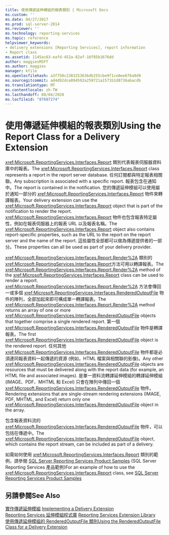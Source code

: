 ```yaml
---
title: 使用傳遞延伸模組的報表類別 | Microsoft Docs
ms.custom: ''
ms.date: 04/27/2017
ms.prod: sql-server-2014
ms.reviewer: ''
ms.technology: reporting-services
ms.topic: reference
helpviewer_keywords:
- delivery extensions [Reporting Services], report information
- Report class
ms.assetid: 1145ac63-eafd-452a-82af-16f85b1676dd
author: maggiesMSFT
ms.author: maggies
manager: kfile
ms.openlocfilehash: a3f750c2383253636db255cbe9f1ce0ee676a9d9
ms.sourcegitcommit: ad4d92dce894592a259721a1571b1d8736abacdb
ms.translationtype: MT
ms.contentlocale: zh-TW
ms.lasthandoff: 08/04/2020
ms.locfileid: "87607274"
---
```

# <a name="using-the-report-class-for-a-delivery-extension"></a><span data-ttu-id="e155c-102">使用傳遞延伸模組的報表類別</span><span class="sxs-lookup"><span data-stu-id="e155c-102">Using the Report Class for a Delivery Extension</span></span>
  <span data-ttu-id="e155c-103"><xref:Microsoft.ReportingServices.Interfaces.Report> 類別代表報表伺服器資料庫中的報表。</span><span class="sxs-lookup"><span data-stu-id="e155c-103">The <xref:Microsoft.ReportingServices.Interfaces.Report> class represents a report in the report server database.</span></span> <span data-ttu-id="e155c-104">任何訂閱都與特定報表相關聯。</span><span class="sxs-lookup"><span data-stu-id="e155c-104">Any subscription is associated with a specific report.</span></span> <span data-ttu-id="e155c-105">報表包含在通知中。</span><span class="sxs-lookup"><span data-stu-id="e155c-105">The report is contained in the notification.</span></span> <span data-ttu-id="e155c-106">您的傳遞延伸模組可以使用屬於通知一部分的 <xref:Microsoft.ReportingServices.Interfaces.Report> 物件來轉譯報表。</span><span class="sxs-lookup"><span data-stu-id="e155c-106">Your delivery extension can use the <xref:Microsoft.ReportingServices.Interfaces.Report> object that is part of the notification to render the report.</span></span> <span data-ttu-id="e155c-107"><xref:Microsoft.ReportingServices.Interfaces.Report> 物件也包含報表特定屬性，例如在報表伺服器上的報表 URL 以及報表名稱。</span><span class="sxs-lookup"><span data-stu-id="e155c-107">The <xref:Microsoft.ReportingServices.Interfaces.Report> object also contains report-specific properties, such as the URL to the report on the report server and the name of the report.</span></span> <span data-ttu-id="e155c-108">這些屬性全部都可以做為傳遞提供者的一部分。</span><span class="sxs-lookup"><span data-stu-id="e155c-108">These properties can all be used as part of your delivery provider.</span></span>  
  
 <span data-ttu-id="e155c-109"><xref:Microsoft.ReportingServices.Interfaces.Report.Render%2A> 類別的 <xref:Microsoft.ReportingServices.Interfaces.Report>方法可用以轉譯報表。</span><span class="sxs-lookup"><span data-stu-id="e155c-109">The <xref:Microsoft.ReportingServices.Interfaces.Report.Render%2A> method of the <xref:Microsoft.ReportingServices.Interfaces.Report> class can be used to render a report.</span></span> <span data-ttu-id="e155c-110"><xref:Microsoft.ReportingServices.Interfaces.Report.Render%2A> 方法會傳回一或多個 <xref:Microsoft.ReportingServices.Interfaces.RenderedOutputFile> 物件的陣列，全部加起來即可構成單一轉譯報表。</span><span class="sxs-lookup"><span data-stu-id="e155c-110">The <xref:Microsoft.ReportingServices.Interfaces.Report.Render%2A> method returns an array of one or more <xref:Microsoft.ReportingServices.Interfaces.RenderedOutputFile> objects that together comprise a single rendered report.</span></span> <span data-ttu-id="e155c-111">第一個 <xref:Microsoft.ReportingServices.Interfaces.RenderedOutputFile> 物件是轉譯報表。</span><span class="sxs-lookup"><span data-stu-id="e155c-111">The first <xref:Microsoft.ReportingServices.Interfaces.RenderedOutputFile> object is the rendered report.</span></span> <span data-ttu-id="e155c-112">任何其他 <xref:Microsoft.ReportingServices.Interfaces.RenderedOutputFile> 物件都是必須連同報表資料一起傳遞的資源 (例如，HTML 檔案與相關聯的影像)。</span><span class="sxs-lookup"><span data-stu-id="e155c-112">Any other <xref:Microsoft.ReportingServices.Interfaces.RenderedOutputFile> objects are resources that must be delivered along with the report data (for example, an HTML file and associated images).</span></span> <span data-ttu-id="e155c-113">是單一資料流轉譯延伸模組的轉譯延伸模組 (IMAGE、PDF、MHTML 和 Excel) 只會在陣列中傳回一個 <xref:Microsoft.ReportingServices.Interfaces.RenderedOutputFile> 物件。</span><span class="sxs-lookup"><span data-stu-id="e155c-113">Rendering extensions that are single-stream rendering extensions (IMAGE, PDF, MHTML, and Excel) return only one <xref:Microsoft.ReportingServices.Interfaces.RenderedOutputFile> object in the array.</span></span>  
  
 <span data-ttu-id="e155c-114">包含報表資料流的 <xref:Microsoft.ReportingServices.Interfaces.RenderedOutputFile> 物件，可以包括在傳遞中。</span><span class="sxs-lookup"><span data-stu-id="e155c-114">The <xref:Microsoft.ReportingServices.Interfaces.RenderedOutputFile> object, which contains the report stream, can be included as part of a delivery.</span></span>  
  
 <span data-ttu-id="e155c-115">如需如何使用 <xref:Microsoft.ReportingServices.Interfaces.Report> 類別的範例，請參閱 [SQL Server Reporting Services Product Samples](https://go.microsoft.com/fwlink/?LinkId=177889) (SQL Server Reporting Services 產品範例)</span><span class="sxs-lookup"><span data-stu-id="e155c-115">For an example of how to use the <xref:Microsoft.ReportingServices.Interfaces.Report> class, see [SQL Server Reporting Services Product Samples](https://go.microsoft.com/fwlink/?LinkId=177889)</span></span>  
  
## <a name="see-also"></a><span data-ttu-id="e155c-116">另請參閱</span><span class="sxs-lookup"><span data-stu-id="e155c-116">See Also</span></span>  
 <span data-ttu-id="e155c-117">[實作傳遞延伸模組](implementing-a-delivery-extension.md) </span><span class="sxs-lookup"><span data-stu-id="e155c-117">[Implementing a Delivery Extension](implementing-a-delivery-extension.md) </span></span>  
 <span data-ttu-id="e155c-118">[Reporting Services 延伸模組程式庫](../reporting-services-extension-library.md) </span><span class="sxs-lookup"><span data-stu-id="e155c-118">[Reporting Services Extension Library](../reporting-services-extension-library.md) </span></span>  
 [<span data-ttu-id="e155c-119">使用傳遞延伸模組的 RenderedOutputFile 類別</span><span class="sxs-lookup"><span data-stu-id="e155c-119">Using the RenderedOutputFile Class for a Delivery Extension</span></span>](using-the-renderedoutputfile-class-for-a-delivery-extension.md)  
  
  
